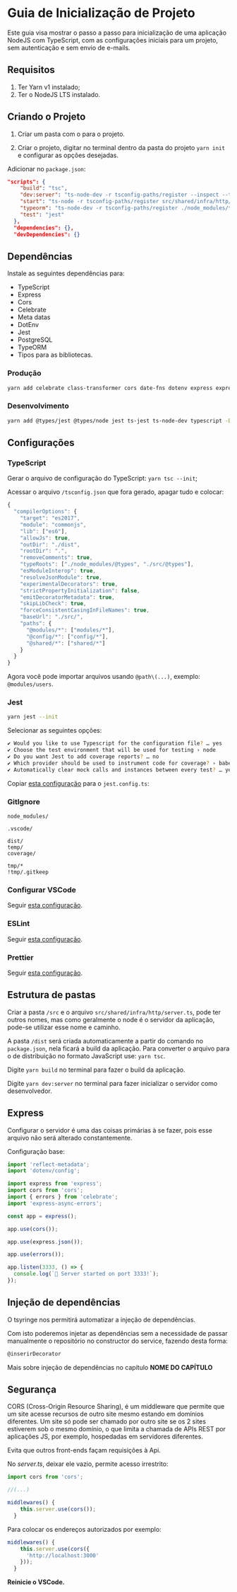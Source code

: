 # Guia de Inicialização de Projeto

Este guia visa mostrar o passo a passo para inicialização de uma aplicação NodeJS com TypeScript, com as configurações iniciais para um projeto, sem autenticação e sem envio de e-mails.

## Requisitos

1. Ter Yarn v1 instalado;
2. Ter o NodeJS LTS instalado.

## Criando o Projeto

1. Criar um pasta com o para o projeto.

2. Criar o projeto, digitar no terminal dentro da pasta do projeto `yarn init` e configurar as opções desejadas.

Adicionar no `package.json`:

```json
"scripts": {
    "build": "tsc",
    "dev:server": "ts-node-dev -r tsconfig-paths/register --inspect --transpile-only --ignore-watch node_modules src/shared/infra/http/server.ts",
    "start": "ts-node -r tsconfig-paths/register src/shared/infra/http/index.ts",
    "typeorm": "ts-node-dev -r tsconfig-paths/register ./node_modules/typeorm/cli.js",
    "test": "jest"
  },
  "dependencies": {},
  "devDependencies": {}
```

## Dependências

Instale as seguintes dependências para:

- TypeScript
- Express
- Cors
- Celebrate
- Meta datas
- DotEnv
- Jest
- PostgreSQL
- TypeORM
- Tipos para as bibliotecas.

### Produção

```zsh 
yarn add celebrate class-transformer cors date-fns dotenv express express-async-errors pg reflect-metadata tsyringe typeorm
```

### Desenvolvimento

```zsh
yarn add @types/jest @types/node jest ts-jest ts-node-dev typescript -D
```
## Configurações

### TypeScript

Gerar o arquivo de configuração do TypeScript: `yarn tsc --init`;

Acessar o arquivo `/tsconfig.json` que fora gerado, apagar tudo e colocar:

```js
{
  "compilerOptions": {
    "target": "es2017",
    "module": "commonjs",
    "lib": ["es6"],
    "allowJs": true,
    "outDir": "./dist",
    "rootDir": ".",
    "removeComments": true,
    "typeRoots": ["./node_modules/@types", "./src/@types"],
    "esModuleInterop": true,
    "resolveJsonModule": true,
    "experimentalDecorators": true,
    "strictPropertyInitialization": false,
    "emitDecoratorMetadata": true,
    "skipLibCheck": true,
    "forceConsistentCasingInFileNames": true,
    "baseUrl": "./src/",
    "paths": {
      "@modules/*": ["modules/*"],
      "@config/*": ["config/*"],
      "@shared/*": ["shared/*"]
    }
  }
}
```

Agora você pode importar arquivos usando `@path\(...)`, exemplo: `@modules/users`.

### Jest

```zsh
yarn jest --init
```

Selecionar as seguintes opções:

```zsh
✔ Would you like to use Typescript for the configuration file? … yes
✔ Choose the test environment that will be used for testing › node
✔ Do you want Jest to add coverage reports? … no
✔ Which provider should be used to instrument code for coverage? › babel
✔ Automatically clear mock calls and instances between every test? … yes
```

Copiar [esta configuração]([link](https://github.com/MGustav0/tutoriando/blob/master/01_-_Back-end/NodeJS/03.01_-_jest.config.md)) para o `jest.config.ts`:

### GitIgnore

```gitignore
node_modules/

.vscode/

dist/
temp/
coverage/

tmp/*
!tmp/.gitkeep
```

### Configurar VSCode

Seguir [esta configuração](https://github.com/MGustav0/tutoriando/blob/master/07_-_Code_Formatters/01_-_VSCode.md).

### ESLint

Seguir [esta configuração](https://github.com/MGustav0/tutoriando/blob/master/07_-_Code_Formatters/02_-_ESLint_-_NodeJS.md).

### Prettier

Seguir [esta configuração](https://github.com/MGustav0/tutoriando/blob/master/07_-_Code_Formatters/03_-_Prettier.md).

## Estrutura de pastas

Criar a pasta `/src` e o arquivo `src/shared/infra/http/server.ts`, pode ter outros nomes, mas como geralmente o node é o servidor da aplicação, pode-se utilizar esse nome e caminho.

A pasta `/dist` será criada automaticamente a partir do comando no `package.json`, nela ficará a build da aplicação. Para converter o arquivo para o de distribuição no formato JavaScript use: `yarn tsc`.

Digite `yarn build` no terminal para fazer o build da aplicação.

Digite `yarn dev:server` no terminal para fazer inicializar o servidor como desenvolvedor.

## Express

Configurar o servidor é uma das coisas primárias à se fazer, pois esse arquivo não será alterado constantemente.

Configuração base:

```js
import 'reflect-metadata';
import 'dotenv/config';

import express from 'express';
import cors from 'cors';
import { errors } from 'celebrate';
import 'express-async-errors';

const app = express();

app.use(cors());

app.use(express.json());

app.use(errors());

app.listen(3333, () => {
  console.log(`🚀 Server started on port 3333!`);
});

```

## Injeção de dependências

O tsyringe nos permitirá automatizar a injeção de dependências.

Com isto poderemos injetar as dependências sem a necessidade de passar manualmente o repositório no constructor do service, fazendo desta forma:

```js
@inserirDecorator
```

Mais sobre injeção de dependências no capítulo **NOME DO CAPÍTULO**

## Segurança

CORS (Cross-Origin Resource Sharing), é um middleware que permite que um site acesse recursos de outro site mesmo estando em domínios diferentes. Um site só pode ser chamado por outro site se os 2 sites estiverem sob o mesmo domínio, o que limita a chamada de APIs REST por aplicações JS, por exemplo, hospedadas em servidores diferentes.

Evita que outros front-ends façam requisições à Api.

No _server.ts_, deixar ele vazio, permite acesso irrestrito:

```js
import cors from 'cors';

//(...)

middlewares() {
    this.server.use(cors());
  }
```

Para colocar os endereços autorizados por exemplo:

```js
middlewares() {
    this.server.use(cors({
      'http://localhost:3000'
    }));
  }
```

**Reinicie o VSCode.**
